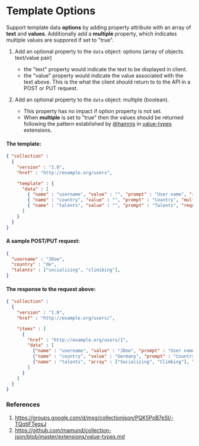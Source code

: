 # Template Options

Support template data **options** by adding property attribute with an array of **text** and **values**. 
Additionally add a **multiple** property, which indicates multiple values are suppored if set to "true".

1. Add an optional property to the <code>data</code> object: options (array of objects. text/value pair)
    * the "text" property would indicate the text to be displayed in client.
    * the "value" property would indicate the value associated with the text above. This is the what the client should return to to the API in a POST or PUT request.

1. Add an optional property to the <code>data</code> object: multiple (boolean).
    * This property has no impact if option property is not set.
    * When **multiple** is set to "true" then the values should be returned following the pattern established by [@hamnis](https://github.com/hamnis) in [value-types](https://github.com/mamund/collection-json/blob/master/extensions/value-types.md) extensions.


#### The template:

```json
{ "collection" :
  {
    "version" : "1.0",
    "href" : "http://example.org/users",

    "template" : {
      "data" : [
        { "name" : "username", "value" : "", "prompt" : "User name", "required" : "true" },
        { "name" : "country", "value" : "", "prompt" : "Country", "multiple" : "false",  "options" : [ { "text" : "Germany", "value" : "de" }, { "text" : "Poland", "value" : "pl" } ] },
        { "name" : "talents", "value" : "", "prompt" : "Talents", "required" : "true", "multiple" : "true",  "options" : [ { "text" : "Swimming", "value" : "swimming" }, { "text" : "Climbing", "value" : "climbing" }, { "text" : "Socializing", "value" : "socializing" } ] }
      ]
    }
  }
}
```

#### A sample POST/PUT request:

```json
{
  "username" : "JDoe",
  "country" : "de",
  "talents" : ["socializing", "climibing"],
}
```

#### The response to the request above:

```json
{ "collection" :
  {
    "version" : "1.0",
    "href" : "http://example.org/users/",

    "items" : [
      {
        "href" : "http://example.org/users/1",
        "data" : [
          {"name" : "username", "value" : "JDoe", "prompt" : "User name"},
          {"name" : "country", "value" : "Germany", "prompt" : "Country"},
          {"name" : "talents", "array" : ["Socializing", "Climbing"], "prompt" : "Talents"}
        ]
      }
    ]
  }
}
```

### References
1. https://groups.google.com/d/msg/collectionjson/PQK5PoB7eSI/-TQgtjFTeqsJ
1. https://github.com/mamund/collection-json/blob/master/extensions/value-types.md